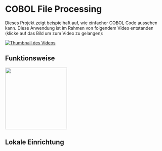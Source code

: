 # COBOL File Processing
Dieses Projekt zeigt beispielhaft auf, wie einfacher COBOL Code aussehen kann. Diese Anwendung ist im Rahmen von folgendem Video entstanden (klicke auf das Bild um zum Video zu gelangen):

[![Thumbnail des Videos](https://img.youtube.com/vi/d4jHKp2dego/0.jpg)](https://www.youtube.com/watch?v=d4jHKp2dego)

## Funktionsweise
<img src="http://i.epvpimg.com/LuKZdab.png" data-canonical-src="http://i.epvpimg.com/LuKZdab.png" width="200" />

## Lokale Einrichtung